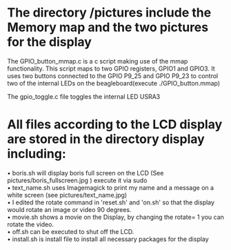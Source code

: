 # The directory /pictures include the Memory map and the two pictures for the display 



The GPIO_button_mmap.c is a c script making use of the mmap functionality. This script maps to two GPIO registers, GPIO1 and GPIO3. It uses two buttons connected to the GPIO P9_25 and GPIO P9_23 to control two of the internal LEDs on the beagleboard(execute ./GPIO_button.mmap) <br />

The gpio_toggle.c file toggles the internal LED USRA3 <br />


# All files according to the LCD display are stored in the directory display including:

•	boris.sh will display boris full screen on the LCD (See pictures/boris_fullscreen.jpg ) execute it via sudo <br />
•	text_name.sh uses Imagemagick to print my name and a message on a white screen (see pictures/text_name.jpg) <br />
•	I edited the rotate command in 'reset.sh' and 'on.sh' so that the display would rotate an image or video 90 degrees. <br />
•	movie.sh shows a movie on the Display, by changing the rotate= 1 you can rotate the video. <br />
•	off.sh can be executed to shut off the LCD. <br />
•	install.sh is install file to install all necessary packages for the display <br />

